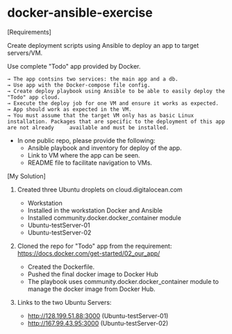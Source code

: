 # docker-ansible-exercise

[Requirements]

  Create deployment scripts using Ansible to deploy an app to target servers/VM.  

  Use complete "Todo" app provided by Docker.

    → The app contsins two services: the main app and a db. 
    → Use app with the Docker-compose file config.
    → Create deploy playbook using Ansible to be able to easily deploy the "Todo" app cloud.
    → Execute the deploy job for one VM and ensure it works as expected.
    → App should work as expected in the VM.
    → You must assume that the target VM only has as basic Linux installation. Packages that are specific to the deployment of this app are not already     available and must be installed.

- In one public repo, please provide the following:
	- Ansible playbook and inventory for deploy of the app.
	- Link to VM where the app can be seen.
	- README file to facilitate navigation to VMs.


[My Solution]


1. Created three Ubuntu droplets on cloud.digitalocean.com
   - Workstation
   	- Installed in the workstation Docker and Ansible
   	- Installed community.docker.docker_container module
   - Ubuntu-testServer-01
   - Ubuntu-testServer-02
   
2. Cloned the repo for "Todo" app from the requirement: https://docs.docker.com/get-started/02_our_app/
   - Created the Dockerfile.
   - Pushed the final docker image to Docker Hub
   - The playbook uses community.docker.docker_container module to manage the docker image from Docker Hub.
   
3. Links to the two Ubuntu Servers:
    - http://128.199.51.88:3000 (Ubuntu-testServer-01)
    - http://167.99.43.95:3000  (Ubuntu-testServer-02)
